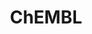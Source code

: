 ---
layout: default
bigquery: https://console.cloud.google.com/bigquery?p=patents-public-data&d=ebi_chembl&page=dataset
citation: '"The ChEMBL database in 2017." Anna Gaulton, Anne Hersey, Michał Nowotka,
  A Patrícia Bento, Jon Chambers, David Mendez, Prudence Mutowo, Francis Atkinson,
  Louisa J Bellis, Elena Cibrián-Uhalte, Mark Davies, Nathan Dedman, Anneli Karlsson,
  María Paula Magariños, John P Overington, George Papadatos, Ines Smit, Andrew R
  Leach Nucleic acids Research (2017) 45 (Database Issue), D945-D954'
contributors: European Bioinformatics Institute
cost: None
description: ChEMBL Data is a manually curated database of small molecules used in
  drug discovery, including information about existing patented drugs.
documentation: 'schema: https://www.ebi.ac.uk/chembl/db_schema


  '
last_edit: 04/09/2022, 19:21:51
location: https://console.cloud.google.com/marketplace/product/google_patents_public_datasets/chembl
maintained_by: EMBL-EBI, an outstation of European Molecular Biology Laboratory
related_publications: '

  ChEMBL: towards direct deposition of bioassay data.


  Mendez D, Gaulton A, Bento AP, Chambers J, De Veij M, Félix E, Magariños MP, Mosquera
  JF, Mutowo P, Nowotka M, Gordillo-Marañón M, Hunter F, Junco L, Mugumbate G, Rodriguez-Lopez
  M, Atkinson F, Bosc N, Radoux CJ, Segura-Cabrera A, Hersey A, Leach AR.


  — Nucleic Acids Res. 2019; 47(D1):D930-D940. doi: 10.1093/nar/gky1075

  '
schema_fields:
- assay_tax_id
- smarts
- mec_id
- bao_endpoint
- rgid
- cx_most_apka
- qudt_units
- standard_type
- published_value
- mesh_heading
- target_desc
- aspect
- relation
- delist_flag
- data_validity_comment
- stem_class
- lle
- year
- species_group_flag
- met_id
- standard_inchi
- targcomp_id
- action_type
- db_source
- withdrawn_reason
- caloha_id
- smid
- assay_cell_type
- cx_most_bpka
- doi
- acd_most_bpka
- result_flag
- activity_count
- level2_description
- ddd_value
- domain_id
- mc_target_accession
- availability_type
- active_ingredient
- prediction_method
- first_page
- relationship_desc
- l1
- cellosaurus_id
- parent_molregno
- cpd_str_alert_id
- chebi_par_id
- ingredient
- ddd_admr
- applicant_full_name
- warnref_id
- compound_key
- comp_go_id
- company
- canonical_smiles
- molecular_species
- protein_class_synonym
- actsm_id
- src_description
- frac_code
- natural_product
- psa
- level5
- start_position
- as_id
- level2
- compound_name
- ref_url
- num_ro5_violations
- standard_relation
- country
- met_conversion
- uberon_id
- warning_year
- ad_type
- withdrawn_flag
- confidence
- assay_test_type
- pathway_key
- assay_source
- doc_id
- standard_text_value
- acd_logd
- who_extra
- l6
- bei
- warning_type
- component_type
- indref_id
- standard_value
- organism
- pchembl_value
- component_id
- mechanism_of_action
- protein_class_desc
- molfile
- usan_stem_definition
- pref_name
- first_in_class
- std_act_id
- usan_substem
- l3
- inorganic_flag
- innovator_company
- approval_date
- met_comment
- route
- ass_cls_map_id
- definition
- parent_go_id
- trade_name
- atc_code
- status
- cx_logp
- synonyms
- class_level
- stat
- target_mapping
- who_name
- full_molformula
- abstract
- max_phase_for_ind
- ddd_id
- annotation
- domain_type
- previous_company
- hbd
- value
- irac_code
- published_relation
- num_lipinski_ro5_violations
- units
- efo_id
- domain_description
- submission_date
- co_stem_id
- source
- molregno
- updated_by
- warning_country
- drug_product_flag
- active_molregno
- selectivity_comment
- pubmed_id
- assay_subcellular_fraction
- acd_logp
- num_alerts
- sequence_md5sum
- withdrawn_class
- level3
- mutation
- max_phase
- topical
- chirality
- assay_strain
- text_value
- mol_hrac_id
- l2
- targrel_id
- entity_type
- withdrawn_year
- updated_on
- doc_type
- assay_tissue
- heavy_atoms
- related_tid
- l7
- nda_type
- l4
- alert_id
- cell_id
- sequence
- parenteral
- full_mwt
- mw_monoisotopic
- protclasssyn_id
- ref_type
- isoform
- published_type
- binding_site_comment
- molecule_type
- patent_use_code
- drugind_id
- clo_id
- mesh_id
- priority
- last_page
- cidx
- site_name
- comp_class_id
- parent_type
- journal
- src_short_name
- version
- warning_id
- enzyme_tid
- irac_class_id
- relationship
- usan_stem
- alogp
- formulation_id
- mc_target_type
- creation_date
- tissue_id
- patent_id
- bao_format
- cell_ontology_id
- le
- potential_duplicate
- ddd_units
- metref_id
- level3_description
- prod_pat_id
- mc_target_name
- standard_units
- substrate_record_id
- mc_tax_id
- cx_logd
- volume
- mc_organism
- strength
- name
- curated_by
- direct_interaction
- hba_lipinski
- homologue
- mw_freebase
- src_id
- drug_record_id
- go_id
- standard_inchi_key
- level4
- tbl
- predbind_id
- patent_expire_date
- alert_name
- activity_id
- warning_class
- drug_substance_flag
- compsyn_id
- warning_description
- entity_id
- enzyme_name
- src_assay_id
- acd_most_apka
- normal_range_max
- molecular_mechanism
- relationship_type
- sei
- level4_description
- syn_type
- assay_category
- assay_id
- bao_id
- therapeutic_flag
- tid
- protein_class_id
- site_id
- l5
- end_position
- hba
- tid_fixed
- rtb
- parameter_type
- src_compound_id
- qed_weighted
- assay_class_id
- label
- assay_param_id
- dosed_ingredient
- mechanism_comment
- cl_lincs_id
- record_id
- path
- black_box_warning
- tax_id
- assay_organism
- product_id
- domain_name
- structure_type
- job_id
- db_version
- prodrug
- biocomp_id
- efo_term
- oc_id
- subgroup
- major_class
- cell_source_organism
- type
- normal_range_min
- usan_year
- aidx
- ro3_pass
- authors
- ridx
- metabolite_record_id
- chembl_id
- assay_type
- hrac_code
- hrac_class_id
- variant_id
- level1_description
- cell_description
- cell_name
- publication_number
- source_domain_id
- frac_class_id
- ap_id
- compd_id
- class_type
- set_name
- orig_description
- withdrawn_country
- short_name
- mol_irac_id
- research_stem
- comments
- cell_source_tax_id
- uo_units
- upper_value
- ref_id
- curation_comment
- component_synonym
- activity_comment
- res_stem_id
- molsyn_id
- accession
- indication_class
- l8
- issue
- parent_id
- patent_no
- hbd_lipinski
- sitecomp_id
- stem
- log_id
- published_units
- first_approval
- idx
- toid
- mol_frac_id
- usan_stem_id
- confidence_score
- level1
- dosage_form
- target_type
- description
- cell_source_tissue
- mol_atc_id
- bto_id
- helm_notation
- site_residues
- last_active
- parameter_value
- assay_desc
- standard_flag
- downgraded
- title
- disease_efficacy
- aromatic_rings
- mecref_id
- standard_upper_value
- pathway_id
- polymer_flag
- oral
- ddd_comment
- alert_set_id
shortname: chembl
tags:
- biotechnology
- health
- chemical
- bioinformatics
- medical
terms_of_use: CC BY-SA 3.0
title: ChEMBL
uuid: e232a192-965c-4ec9-904c-155b6dfe56c5
---